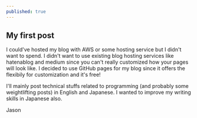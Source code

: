 ```yaml
---
published: true
---
```

## My first post

I could've hosted my blog with AWS or some hosting service but I didn't want to spend. I didn't want to use existing blog hosting services like hatenablog and medium since you can't really customized how your pages will look like. I decided to use GitHub pages for my blog since it offers the flexibily for customization and it's free!

I'll mainly post technical stuffs related to programming (and probably some weightlifting posts) in English and Japanese. I wanted to improve my writing skills in Japanese also.

Jason
